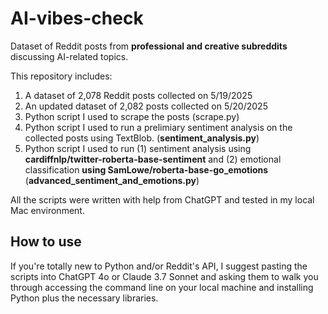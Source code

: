# AI-vibes-check
Dataset of Reddit posts from **professional and creative subreddits** discussing AI-related topics.

This repository includes:
1. A dataset of 2,078 Reddit posts collected on 5/19/2025 
2. An updated dataset of 2,082 posts collected on 5/20/2025
3. Python script I used to scrape the posts (scrape.py)
4. Python script I used to run a prelimiary sentiment analysis on the collected posts using TextBlob. (**sentiment_analysis.py**)
5. Python script I used to run (1) sentiment analysis using **cardiffnlp/twitter-roberta-base-sentiment** and (2) emotional classification **using SamLowe/roberta-base-go_emotions** (**advanced_sentiment_and_emotions.py**) 

All the scripts were written with help from ChatGPT and tested in my local Mac environment.

## How to use
If you're totally new to Python and/or Reddit's API, I suggest pasting the scripts into ChatGPT 4o or Claude 3.7 Sonnet and asking them to walk you through accessing the command line on your local machine and installing Python plus the necessary libraries. 



